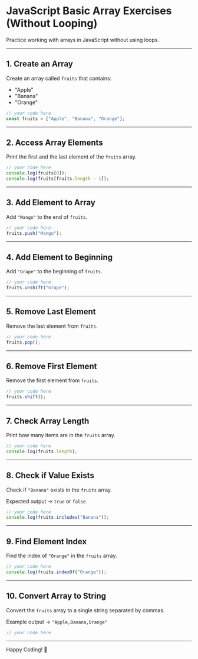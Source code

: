 
# JavaScript Basic Array Exercises (Without Looping)

Practice working with arrays in JavaScript without using loops.

---

## 1. Create an Array

Create an array called `fruits` that contains:

- "Apple"
- "Banana"
- "Orange"

```javascript
// your code here
const fruits = ["Apple", "Banana", "Orange"];
```

---

## 2. Access Array Elements

Print the first and the last element of the `fruits` array.

```javascript
// your code here
console.log(fruits[0]);
console.log(fruits[fruits.length - 1]);
```

---

## 3. Add Element to Array

Add `"Mango"` to the end of `fruits`.

```javascript
// your code here
fruits.push("Mango");
```

---

## 4. Add Element to Beginning

Add `"Grape"` to the beginning of `fruits`.

```javascript
// your code here
fruits.unshift("Grape");
```

---

## 5. Remove Last Element

Remove the last element from `fruits`.

```javascript
// your code here
fruits.pop();
```

---

## 6. Remove First Element

Remove the first element from `fruits`.

```javascript
// your code here
fruits.shift();
```

---

## 7. Check Array Length

Print how many items are in the `fruits` array.

```javascript
// your code here
console.log(fruits.length);
```

---

## 8. Check if Value Exists

Check if `"Banana"` exists in the `fruits` array.

Expected output → `true` or `false`

```javascript
// your code here
console.log(fruits.includes("Banana"));
```

---

## 9. Find Element Index

Find the index of `"Orange"` in the `fruits` array.

```javascript
// your code here
console.log(fruits.indexOf("Orange"));
```

---

## 10. Convert Array to String

Convert the `fruits` array to a single string separated by commas.

Example output → `"Apple,Banana,Orange"`

```javascript
// your code here
```

---

Happy Coding! 🚀